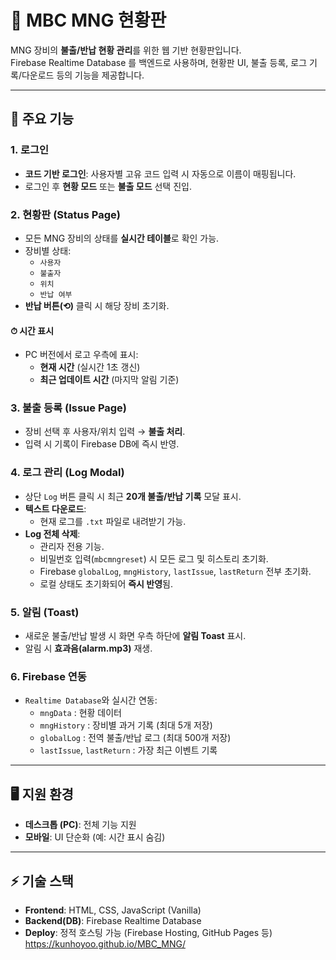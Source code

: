 # 📡 MBC MNG 현황판

MNG 장비의 **불출/반납 현황 관리**를 위한 웹 기반 현황판입니다.  
Firebase Realtime Database 를 백엔드로 사용하며, 현황판 UI, 불출 등록, 로그 기록/다운로드 등의 기능을 제공합니다.

---

## 🚀 주요 기능

### 1. 로그인
- **코드 기반 로그인**: 사용자별 고유 코드 입력 시 자동으로 이름이 매핑됩니다.
- 로그인 후 **현황 모드** 또는 **불출 모드** 선택 진입.

### 2. 현황판 (Status Page)
- 모든 MNG 장비의 상태를 **실시간 테이블**로 확인 가능.
- 장비별 상태:
  - `사용자`
  - `불출자`
  - `위치`
  - `반납 여부`
- **반납 버튼(⟲)** 클릭 시 해당 장비 초기화.

#### ⏱ 시간 표시
- PC 버전에서 로고 우측에 표시:
  - **현재 시간** (실시간 1초 갱신)
  - **최근 업데이트 시간** (마지막 알림 기준)

### 3. 불출 등록 (Issue Page)
- 장비 선택 후 사용자/위치 입력 → **불출 처리**.
- 입력 시 기록이 Firebase DB에 즉시 반영.

### 4. 로그 관리 (Log Modal)
- 상단 `Log` 버튼 클릭 시 최근 **20개 불출/반납 기록** 모달 표시.
- **텍스트 다운로드**:
  - 현재 로그를 `.txt` 파일로 내려받기 가능.
- **Log 전체 삭제**:
  - 관리자 전용 기능.
  - 비밀번호 입력(`mbcmngreset`) 시 모든 로그 및 히스토리 초기화.
  - Firebase `globalLog`, `mngHistory`, `lastIssue`, `lastReturn` 전부 초기화.
  - 로컬 상태도 초기화되어 **즉시 반영**됨.

### 5. 알림 (Toast)
- 새로운 불출/반납 발생 시 화면 우측 하단에 **알림 Toast** 표시.
- 알림 시 **효과음(alarm.mp3)** 재생.

### 6. Firebase 연동
- `Realtime Database`와 실시간 연동:
  - `mngData` : 현황 데이터
  - `mngHistory` : 장비별 과거 기록 (최대 5개 저장)
  - `globalLog` : 전역 불출/반납 로그 (최대 500개 저장)
  - `lastIssue`, `lastReturn` : 가장 최근 이벤트 기록

---

## 🖥 지원 환경
- **데스크톱 (PC)**: 전체 기능 지원
- **모바일**: UI 단순화 (예: 시간 표시 숨김)

---

## ⚡ 기술 스택
- **Frontend**: HTML, CSS, JavaScript (Vanilla)
- **Backend(DB)**: Firebase Realtime Database
- **Deploy**: 정적 호스팅 가능 (Firebase Hosting, GitHub Pages 등)
https://kunhoyoo.github.io/MBC_MNG/
